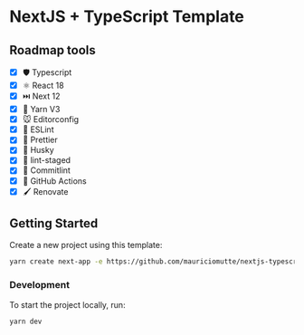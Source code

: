 # NextJS + TypeScript Template

## Roadmap tools

- [x] 🛡️ Typescript
- [x] ⚛️ React 18
- [x] ⏭️ Next 12
- [x] 🧶 Yarn V3
- [x] 🐭 Editorconfig
- [x] 🧰 ESLint
- [x] 💖 Prettier
- [x] 🐶 Husky
- [x] 🚫 lint-staged
- [x] 📝 Commitlint
- [x] 👷 GitHub Actions
- [x] 🖌️ Renovate

## Getting Started

Create a new project using this template:

```bash
yarn create next-app -e https://github.com/mauriciomutte/nextjs-typescript-template
```

### Development

To start the project locally, run:

```bash
yarn dev
```
